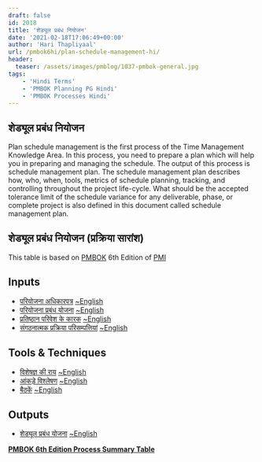 ```yaml
---
draft: false
id: 2018   
title: 'शेड्यूल प्रबंध नियोजन'
date: '2021-02-18T17:06:49+00:00'
author: 'Hari Thapliyaal'
url: /pmbok6hi/plan-schedule-management-hi/
header:
  teaser: /assets/images/pmblog/1037-pmbok-general.jpg
tags:
    - 'Hindi Terms'
    - 'PMBOK Planning PG Hindi'
    - 'PMBOK Processes Hindi'
---
```


## शेड्यूल प्रबंध नियोजन

Plan schedule management is the first process of the Time Management Knowledge Area. In this process, you need to prepare a plan which will help you in preparing and managing the schedule. The output of this process is schedule management plan. The schedule management plan describes how, who, when, tools, metrics of schedule planning, tracking, and controlling throughout the project life-cycle. What should be the accepted tolerance limit of the schedule variance for any deliverable, phase, or complete project is also defined in this document called schedule management plan.

## शेड्यूल प्रबंध नियोजन (प्रक्रिया सारांश)

This table is based on [PMBOK](https://www.pmi.org/pmbok-guide-standards) 6th Edition of [PMI](https:/www.pmi.org)

## Inputs

- [परियोजना अधिकारपत्र](/pmbok6hi/project-charter-hi) [~English](/pmbok6/Project-Charter)
- [परियोजना प्रबंध योजना](/pmbok6hi/project-management-plan-hi) [~English](/pmbok6/Project-Management-Plan)
- [प्रतिष्ठान परिवेश के कारक](/pmbok6hi/enterprise-environmental-factors-hi) [~English](/pmbok6/Enterprise-Environmental-Factors)
- [संगठनात्मक प्रक्रिया परिसम्पत्तियां](/pmbok6hi/organizational-process-assets-hi) [~English](/pmbok6/Organizational-Process-Assets)

## Tools &amp; Techniques

- [विशेषज्ञ की राय](/pmbok6hi/expert-judgement-hi) [~English](/pmbok6/Expert-Judgement)
- [आंकड़े विश्लेषण](/pmbok6hi/data-analysis-hi) [~English](/pmbok6/Data-Analysis)
- [बैठकें](/pmbok6hi/meetings-hi) [~English](/pmbok6/Meetings)

## Outputs

- [शेड्यूल प्रबंध योजना](/pmbok6hi/schedule-management-plan-hi) [~English](/pmbok6/Schedule-Management-Plan)

**[PMBOK 6th Edition Process Summary Table](process-groups-and-processes-in-pmbok6/)**

